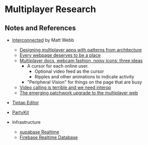 # Multiplayer Research

## Notes and References

- [Interconnected](https://interconnected.org/home/) by Matt Webb
  - [Designing multiplayer apps with patterns from architecture](https://interconnected.org/home/2022/01/21/social_gradient)
  - [Every webpage deserves to be a place](https://interconnected.org/home/2024/09/05/cursor-party)
  - [Multiplayer docs, webcam fashion, noisy icons: three ideas](https://interconnected.org/home/2020/11/20/social_os)
    - A cursor for each online user.
      - Optional video feed as the cursor
      - Ripples and other animations to indicate activity
    - "Peripheral Vision" for things on the page that are busy
  - [Video calling is terrible and we need interop](https://interconnected.org/home/2020/10/14/protocols)
  - [The emerging patchwork upgrade to the multiplayer web](https://interconnected.org/home/2021/09/27/multiplayer)
- [Tiptap Editor](https://github.com/ueberdosis/tiptap)
- [PartyKit](https://www.partykit.io/)

- Infrastructure
  - [supabase Realtime](https://supabase.com/docs/guides/realtime)
  - [Firebase Realtime Database](https://firebase.google.com/docs/database)
